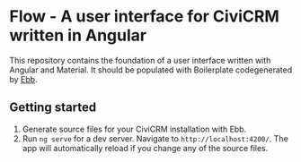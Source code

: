 # Flow - A user interface for CiviCRM written in Angular

This repository contains the foundation of a user interface written with Angular and Material. It should be populated with Boilerplate codegenerated by [Ebb](https://github.com/michaelmcandrew/ebb).

## Getting started

1. Generate source files for your CiviCRM installation with Ebb.
2. Run `ng serve` for a dev server. Navigate to `http://localhost:4200/`. The app will automatically reload if you change any of the source files.
